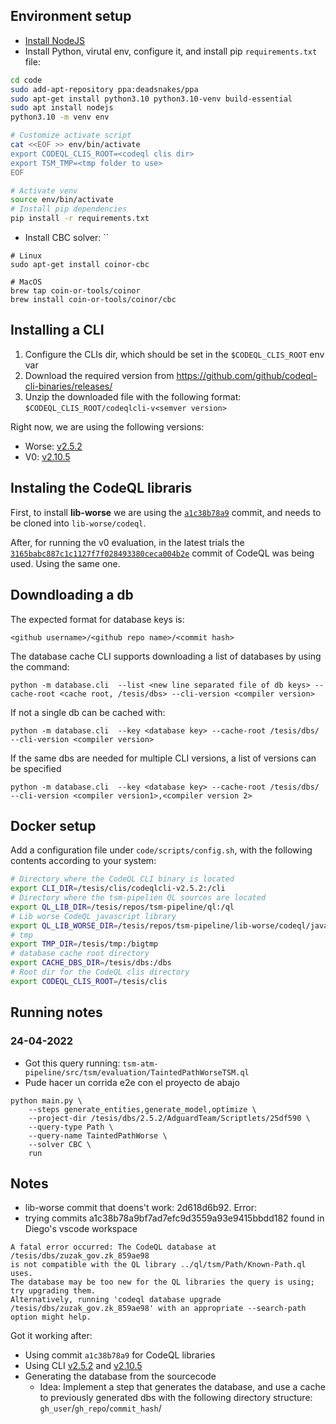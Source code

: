## Environment setup
- [Install NodeJS](https://nodejs.org/es/download/current/)
- Install Python, virutal env, configure it, and install pip `requirements.txt` file:
```bash
cd code
sudo add-apt-repository ppa:deadsnakes/ppa
sudo apt-get install python3.10 python3.10-venv build-essential
sudo apt install nodejs
python3.10 -m venv env

# Customize activate script
cat <<EOF >> env/bin/activate
export CODEQL_CLIS_ROOT=<codeql clis dir>
export TSM_TMP=<tmp folder to use>
EOF

# Activate venv
source env/bin/activate
# Install pip dependencies
pip install -r requirements.txt
```
- Install CBC solver: ``
```
# Linux
sudo apt-get install coinor-cbc

# MacOS
brew tap coin-or-tools/coinor
brew install coin-or-tools/coinor/cbc
```

## Installing a CLI

1. Configure the CLIs dir, which should be set in the `$CODEQL_CLIS_ROOT` env var
2. Download the required version from https://github.com/github/codeql-cli-binaries/releases/
3. Unzip the downloaded file with the following format: `$CODEQL_CLIS_ROOT/codeqlcli-v<semver version>`

Right now, we are using the following versions:
- Worse: [v2.5.2](https://github.com/github/codeql-cli-binaries/releases/tag/v2.5.2)
- V0: [v2.10.5](https://github.com/github/codeql-cli-binaries/releases/tag/v2.10.5)

## Instaling the CodeQL libraris

First, to install **lib-worse** we are using the [`a1c38b78a9`](https://github.com/github/codeql/commit/a1c38b78a9) commit, and needs to be cloned into `lib-worse/codeql`.

After, for running the v0 evaluation, in the latest trials the [`3165babc887c1c1127f7f028493380ceca004b2e`](https://github.com/github/codeql/commit/3165babc887c1c1127f7f028493380ceca004b2e) commit of CodeQL was being used. Using the same one.

## Downdloading a db
The expected format for database keys is:
```
<github username>/<github repo name>/<commit hash>
```

The database cache CLI supports downloading a list of databases by using the command:
```
python -m database.cli  --list <new line separated file of db keys> --cache-root <cache root, /tesis/dbs> --cli-version <compiler version>
```

If not a single db can be cached with:
```
python -m database.cli  --key <database key> --cache-root /tesis/dbs/ --cli-version <compiler version>
```

If the same dbs are needed for multiple CLI versions, a list of versions can be specified

```
python -m database.cli  --key <database key> --cache-root /tesis/dbs/ --cli-version <compiler version1>,<compiler version 2>
```

## Docker setup
Add a configuration file under `code/scripts/config.sh`, with the following contents according to your system:
```bash
# Directory where the CodeQL CLI binary is located
export CLI_DIR=/tesis/clis/codeqlcli-v2.5.2:/cli
# Directory where the tsm-pipelien QL sources are located
export QL_LIB_DIR=/tesis/repos/tsm-pipeline/ql:/ql
# Lib worse CodeQL javascript library
export QL_LIB_WORSE_DIR=/tesis/repos/tsm-pipeline/lib-worse/codeql/javascript/ql/src:/worse_lib
# tmp
export TMP_DIR=/tesis/tmp:/bigtmp
# database cache root directory
export CACHE_DBS_DIR=/tesis/dbs:/dbs
# Root dir for the CodeQL clis directory
export CODEQL_CLIS_ROOT=/tesis/clis
```

## Running notes
### 24-04-2022
- Got this query running: `tsm-atm-pipeline/src/tsm/evaluation/TaintedPathWorseTSM.ql`
- Pude hacer un corrida e2e con el proyecto de abajo
```
python main.py \
    --steps generate_entities,generate_model,optimize \
    --project-dir /tesis/dbs/2.5.2/AdguardTeam/Scriptlets/25df590 \
    --query-type Path \
    --query-name TaintedPathWorse \
    --solver CBC \
    run
```


## Notes
- lib-worse commit that doens't work: 2d618d6b92. Error:
- trying commits a1c38b78a9bf7ad7efc9d3559a93e9415bbdd182 found in Diego's vscode workspace

```
A fatal error occurred: The CodeQL database at /tesis/dbs/zuzak_gov.zk_859ae98
is not compatible with the QL library ../ql/tsm/Path/Known-Path.ql uses.
The database may be too new for the QL libraries the query is using; try upgrading them.
Alternatively, running 'codeql database upgrade /tesis/dbs/zuzak_gov.zk_859ae98' with an appropriate --search-path option might help.
```

Got it working after:
- Using commit `a1c38b78a9` for CodeQL libraries
- Using CLI [v2.5.2](https://github.com/github/codeql-cli-binaries/releases/tag/v2.5.2) and [v2.10.5](https://github.com/github/codeql-cli-binaries/releases/tag/v2.10.5)
- Generating the database from the sourcecode
    - Idea: Implement a step that generates the database, and use a cache to previously generated dbs with the following directory structure: `gh_user`/`gh_repo`/`commit_hash`/